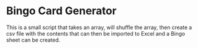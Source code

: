 # Bingo Card Generator
This is a small script that takes an array, will shuffle the array, then create a csv file with the contents that can then be imported to Excel and a Bingo sheet can be created.